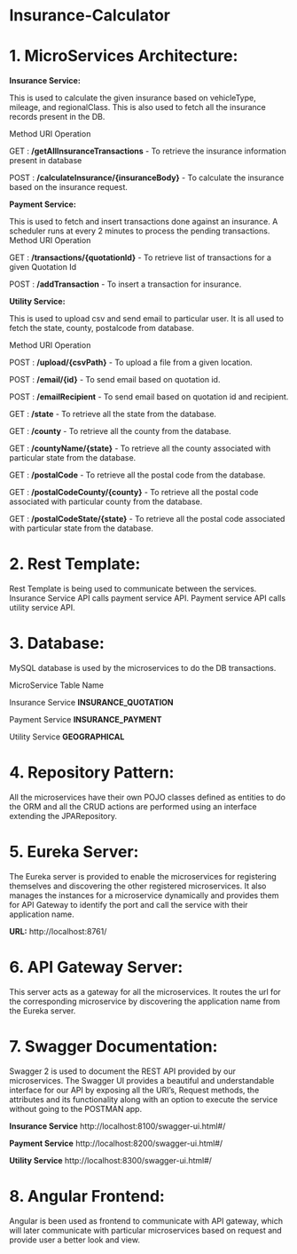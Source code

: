 # Insurance-Calculator

# 1.	MicroServices Architecture:

**Insurance Service:**

This is used to calculate the given insurance based on vehicleType, mileage, and regionalClass. This is also used to fetch all the insurance records present in the DB.

Method	URI	Operation

GET :	**/getAllInsuranceTransactions**	- To retrieve the insurance information present in database

POST :	**/calculateInsurance/{insuranceBody}**	- To calculate the insurance based on the insurance request.

**Payment Service:**

This is used to fetch and insert transactions done against an insurance. A scheduler runs at every 2 minutes to process the pending transactions.
Method	URI	Operation

GET :	**/transactions/{quotationId}** -	To retrieve list of transactions for a given Quotation Id

POST :	**/addTransaction** -	To insert a transaction for insurance.

**Utility Service:**

This is used to upload csv and send email to particular user. It is all used to fetch the state, county, postalcode from database.

Method	URI	Operation

POST :	**/upload/{csvPath}** -	To upload a file from a given location.

POST :	**/email/{id}** -	To send email based on quotation id.

POST :	**/emailRecipient**	- To send email based on quotation id and recipient.

GET :	**/state**	- To retrieve all the state from the database.

GET :	**/county** - 	To retrieve all the county from the database.

GET :	**/countyName/{state}** - 	To retrieve all the county associated with particular state from the database.

GET :	**/postalCode** - 	To retrieve all the postal code from the database.

GET :	**/postalCodeCounty/{county}** -	To retrieve all the postal code associated with particular county from the database.

GET :	**/postalCodeState/{state}** -	To retrieve all the postal code associated with particular state from the database.

# 2.	Rest Template:

Rest Template is being used to communicate between the services.
Insurance Service API calls payment service API. Payment service API calls utility service API.

# 3.	Database:

MySQL database is used by the microservices to do the DB transactions.

MicroService	Table Name

Insurance Service	**INSURANCE_QUOTATION**

Payment Service	**INSURANCE_PAYMENT**

Utility Service	**GEOGRAPHICAL**

# 4.	Repository Pattern:

All the microservices have their own POJO classes defined as entities to do the ORM and all the CRUD actions are performed using an interface extending the JPARepository.

# 5.	Eureka Server:

The Eureka server is provided to enable the microservices for registering themselves and discovering the other registered microservices. It also manages the instances for a microservice dynamically and provides them for API Gateway to identify the port and call the service with their application name. 

**URL:** http://localhost:8761/

# 6.	API Gateway Server:

This server acts as a gateway for all the microservices. It routes the url for the corresponding microservice by discovering the application name from the Eureka server.

# 7.	Swagger Documentation:

Swagger 2 is used to document the REST API provided by our microservices. The Swagger UI provides a beautiful and understandable interface for our API by exposing all the URI’s, Request methods, the attributes and its functionality along with an option to execute the service without going to the POSTMAN app. 

**Insurance Service**			http://localhost:8100/swagger-ui.html#/

**Payment Service**			http://localhost:8200/swagger-ui.html#/

**Utility Service**			http://localhost:8300/swagger-ui.html#/

# 8.	Angular Frontend:

Angular is been used as frontend to communicate with API gateway, which will later communicate with particular microservices based on request and provide user a better look and view.



